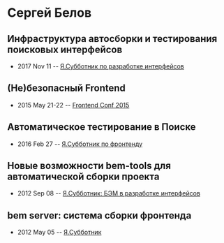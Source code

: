 # Сергей Белов

## Инфраструктура автосборки и тестирования поисковых интерфейсов
- 2017 Nov 11 -- [Я.Субботник по разработке интерфейсов](https://events.yandex.ru/lib/talks/5209/)    
## (Не)безопасный Frontend
- 2015 May 21-22 -- [Frontend Conf 2015](https://www.youtube.com/watch?v=OYHz4hf5hy0)    
## Автоматическое тестирование в Поиске
- 2016 Feb 27 -- [Я.Субботник по фронтенду](https://events.yandex.ru/lib/talks/3342/)    
## Новые возможности bem-tools для автоматической сборки проекта
- 2012 Sep 08 -- [Я.Субботник: БЭМ в разработке интерфейсов](https://events.yandex.ru/lib/talks/321/)    
## bem server: система сборки фронтенда
- 2012 May 05 -- [Я.Субботник](https://events.yandex.ru/lib/talks/118/)    
